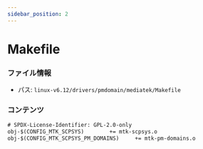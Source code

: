 ```yaml
---
sidebar_position: 2
---
```

# Makefile

### ファイル情報

- パス: `linux-v6.12/drivers/pmdomain/mediatek/Makefile`

### コンテンツ

```txt
# SPDX-License-Identifier: GPL-2.0-only
obj-$(CONFIG_MTK_SCPSYS)		+= mtk-scpsys.o
obj-$(CONFIG_MTK_SCPSYS_PM_DOMAINS) 	+= mtk-pm-domains.o

```
